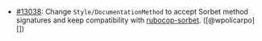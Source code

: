 * [#13038](https://github.com/rubocop/rubocop/pull/13038): Change `Style/DocumentationMethod` to accept Sorbet method signatures and keep compatibility with [rubocop-sorbet](https://github.com/Shopify/rubocop-sorbet/blob/main/manual/cops_sorbet.md#sorbetemptylineaftersig). ([@wpolicarpo][])
